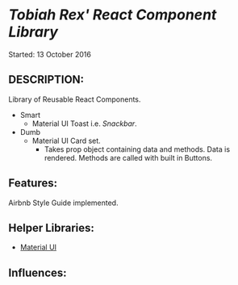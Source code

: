 # _Tobiah Rex' React Component Library_
Started: 13 October 2016

## DESCRIPTION:
Library of Reusable React Components.
  * Smart
    - Material UI Toast i.e. _Snackbar_.
  * Dumb
    - Material UI Card set.
      * Takes prop object containing data and methods.  Data is rendered. Methods are called with built in Buttons.

## Features:
Airbnb Style Guide implemented.

## Helper Libraries:
* [Material UI](http://www.material-ui.com/#/components/raised-button)

## Influences:

<!-- ## Updates: -->
